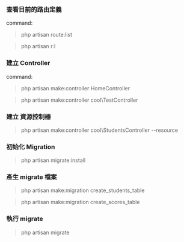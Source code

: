 
### 查看目前的路由定義

command:
> php artisan route:list

> php artisan r:l

### 建立 Controller
command:

> php artisan make:controller HomeController

> php artisan make:controller cool\TestController

### 建立 資源控制器

> php artisan make:controller cool\StudentsController --resource

### 初始化 Migration

> php artisan migrate:install

### 產生 migrate 檔案

> php artisan make:migration create_students_table

> php artisan make:migration create_scores_table



### 執行 migrate
> php artisan migrate
